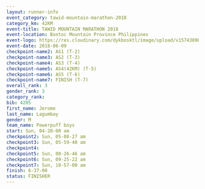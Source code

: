 ```yaml
---
layout: runner-info 
event_category: tawid-mountain-marathon-2018 
category_km: 42KM 
event-title: TAWID MOUNTAIN MARATHON 2018 
event-location: Bontoc Mountain Province Philippines 
event-logo: https://res.cloudinary.com/dykbosktl/image/upload/v1574389629/Logo/tawid2018_logo_t3op5o.png 
event-date: 2018-06-09 
checkpoint-name2: AS1 (T-2) 
checkpoint-name3: AS2 (T-3) 
checkpoint-name4: AS3 (T-4) 
checkpoint-name5: AS4(42KM) (T-5) 
checkpoint-name6: AS5 (T-6) 
checkpoint-name7: FINISH (T-7) 
overall_rank: 3
gender_rank: 3
category_rank: 
bib: 4205
first_name: Jerome
last_name: Lagumbay
gender: M
team_name: Powerpuff boys
start: Sun, 04-20-00 am
checkpoint2: Sun, 05-08-27 am
checkpoint3: Sun, 05-59-40 am
checkpoint4: 
checkpoint5: Sun, 08-26-46 am
checkpoint6: Sun, 09-25-22 am
checkpoint7: Sun, 10-57-00 am
finish: 6-37-00
status: FINISHER
---
```


